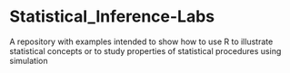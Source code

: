# Statistical_Inference-Labs
A repository with examples intended to show how to use R to illustrate statistical concepts or to study properties of statistical procedures using simulation
